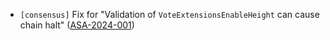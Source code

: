 - `[consensus]` Fix for "Validation of `VoteExtensionsEnableHeight` can cause chain halt"
  ([ASA-2024-001](https://github.com/KYVENetwork/cometbft/v38/security/advisories/GHSA-qr8r-m495-7hc4))
